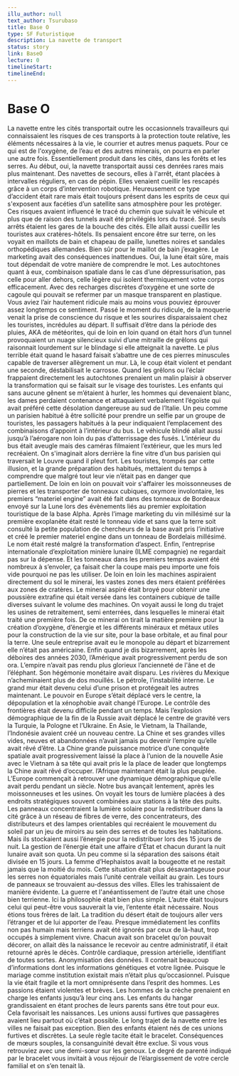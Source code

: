 ```yaml
---
illu_author: null
text_author: Tsurubaso
title: Base O
type: SF Futuristique
description: La navette de transport
status: story
link: BaseO
lecture: 0
timelineStart:
timelineEnd: 
---
```


# Base O

La navette entre les cités transportait outre les occasionnels travailleurs qui connaissaient les risques de ces transports à la protection toute relative, les éléments nécessaires à la vie, le courrier et autres menus paquets.
Pour ce qui est de l'oxygène, de l’eau et des autres minerais, on pourra en parler une autre fois. Essentiellement produit dans les cités, dans les forêts et les serres. Au début, oui, la navette transportait aussi ces denrées rares mais plus maintenant. Des navettes de secours, elles à l'arrêt, étant placées à intervalles réguliers, en cas de pépin. Elles venaient cueillir les rescapés grâce à un corps d’intervention robotique. Heureusement ce type d’accident était rare mais était toujours présent dans les esprits de ceux qui s'exposent aux facéties d’un satellite sans atmosphère pour les protéger. Ces risques avaient influencé le tracé du chemin que suivait le véhicule et plus que de raison des tunnels avait été privilégiés lors du tracé. Ses seuls arrêts étaient les gares de la bouche des cités. Elle allait aussi cueillir les touristes aux cratères-hôtels. Ils pensaient encore être sur terre, on les voyait en maillots de bain et chapeau de paille, lunettes noires et sandales orthopédiques allemandes. Bien sûr pour le maillot de bain j’exagère. Le marketing avait des conséquences inattendues. Oui, la lune était sûre, mais tout dépendait de votre manière de comprendre le mot. Les autochtones quant à eux, combinaison spatiale dans le cas d’une dépressurisation, pas celle pour aller dehors, celle légère qui isolent thermiquement votre corps efficacement. Avec des recharges discrètes d’oxygène et une sorte de cagoule qui pouvait se refermer par un masque transparent en plastique. Vous aviez l’air hautement ridicule mais au moins vous pouviez éprouver assez longtemps ce sentiment. Passé le moment du ridicule, de la moquerie venait la prise de conscience du risque et les sourires disparaissaient chez les touristes, incrédules au départ. Il suffisait d’être dans la période des pluies, AKA de météorites, qui de loin en loin quand on était hors d’un tunnel provoquaient un nuage silencieux suivi d’une mitraille de grêlons qui raisonnait lourdement sur le blindage si elle atteignait la navette. Le plus terrible était quand le hasard faisait s’abattre une de ces pierres minuscules capable de traverser allègrement un mur. Là, le coup était violent et pendant une seconde, déstabilisait le carrosse. Quand les grêlons ou l’éclair frappaient directement les autochtones prenaient un malin plaisir à observer la transformation qui se faisait sur le visage des touristes. Les enfants qui sans aucune gênent se m’étaient à hurler, les hommes qui devenaient blanc, les dames perdaient contenance et attaquaient verbalement l’égoïste qui avait préféré cette désolation dangereuse au sud de l’Italie. Un peu comme un parisien habitué à être sollicité pour prendre un selfie par un groupe de touristes, les passagers habitués à la peur indiquaient l’emplacement des combinaisons d’appoint à l’intérieur du bus. Le véhicule blindé allait aussi jusqu’à l’aérogare non loin du pas d’atterrissage des fusés. L’intérieur du bus était aveugle mais des caméras filmaient l’extérieur, que les murs led recréaient. On s'imaginait alors derrière la fine vitre d’un bus parisien qui traversait le Louvre quand il pleut fort. Les touristes, trompés par cette illusion, et la grande préparation des habitués, mettaient du temps à comprendre que malgré tout leur vie n’était pas en danger que partiellement. De loin en loin on pouvait voir s'affairer les moissonneuses de pierres et les transporter de tonneaux cubiques, oxymore involontaire, les premiers “materiel engine” avait été fait dans des tonneaux de Bordeaux envoyé sur la Lune lors des évènements liés au premier exploitation touristique de la base Alpha. Après l’image marketing du vin millésimé sur la première exoplanète était resté le tonneau vide et sans que la terre soit consulté la petite population de chercheurs de la base avait pris l’initiative et créé le premier materiel engine dans un tonneau de Bordelais millésimé. Le nom était resté malgré la transformation d’aspect. Enfin, l’entreprise internationale d’exploitation minière lunaire (ILME compagnie) ne regardait pas sur la dépense. Et les tonneaux dans les premiers temps avaient été nombreux à s’envoler, ça faisait cher la coupe mais peu importe une fois vide pourquoi ne pas les utiliser. De loin en loin les machines aspiraient directement du sol le minerai, les vastes zones des mers étaient préférées aux zones de cratères. Le minerai aspiré était broyé pour obtenir une poussière extrafine qui était versée dans les containers cubique de taille diverses suivant le volume des machines. On voyait aussi le long du trajet les usines de retraitement, semi enterrées, dans lesquelles le minerai était traité une première fois. De ce minerai on tirait la matière première pour la création d’oxygène, d’énergie et les différents minéraux et métaux utiles pour la construction de la vie sur site, pour la base orbitale, et au final pour la terre. Une seule  entreprise avait eu le monopole au départ et bizarrement elle n’était pas américaine. Enfin quand je dis bizarrement, après les déboires des années 2030, l’Amérique avait progressivement perdu de son ora. L’empire n’avait pas rendu plus glorieux l’ancienneté de l'âne et de l’éléphant. Son hégémonie monétaire avait disparu. Les rivières du Mexique n’acheminaient plus de dos mouillés. Le pétrole, l’instabilité interne. Le grand mur était devenu celui d’une prison et protégeait les autres maintenant. Le pouvoir en Europe s’était déplacé vers le centre, la dépopulation et la xénophobie avait changé l’Europe. Le contrôle des frontières était devenu difficile pendant un temps. Mais l’explosion démographique de la fin de la Russie avait déplacé le centre de gravité vers la Turquie, la Pologne et l’Ukraine. En Asie, le Vietnam, la Thaïlande, l’Indonésie avaient créé un nouveau centre. La Chine et ses grandes villes vides, neuves et abandonnées n’avait jamais pu devenir l’empire qu’elle avait rêvé d’être. La Chine grande puissance motrice d’une conquête spatiale avait progressivement laissé la place à l’union de la nouvelle Asie avec le Vietnam à sa tête qui avait pris le la place de leader que longtemps la Chine avait rêvé d’occuper. l’Afrique maintenant était la plus peuplée. L’Europe commençait à retrouver une dynamique démographique qu’elle avait perdu pendant un siècle.
Notre bus avançait lentement, après les moissonneuses et les usines. On voyait les tours de lumière placées à des endroits stratégiques souvent combinées aux stations à la tête des puits. Les panneaux concentraient la lumière solaire pour la redistribuer dans la cité grâce à un réseau de fibres de verre, des concentrateurs, des distributeurs et des lampes orientables qui recréaient le mouvement du soleil par un jeu de miroirs au sein des serres et de toutes les habitations. Mais ils stockaient aussi l’énergie pour la redistribuer lors des 15 jours de nuit. La gestion de l’énergie était une affaire d’État et chacun durant la nuit lunaire avait son quota. Un peu comme si la séparation des saisons était divisée en 15 jours. La femme d’Hephaistos  avait la bougeotte et ne restait jamais que la moitié du mois. Cette situation était plus désavantageuse pour les serres non équatoriales mais l’unité centrale veillait au grain. Les tours de panneaux se trouvaient au-dessus des villes. Elles les trahissaient de manière évidente. La guerre et l'anéantissement de l’autre était une chose bien terrienne. Ici la philosophie était bien plus simple. L’autre était toujours celui qui peut-être vous sauverait la vie, l’entente était nécessaire. Nous étions tous frères de lait. La tradition du désert était de toujours aller vers l’étranger et de lui apporter de l’eau. Presque immédiatement les conflits non pas humain mais terriens avait été ignorés par ceux de là-haut, trop occupés à simplement vivre. Chacun avait son bracelet qu’on pouvait décorer, on allait dès la naissance le recevoir au centre administratif, il était retourné après le décès. Contrôle cardiaque, pression artérielle, identifiant de toutes sortes. Anonymisation des données. Il contenait beaucoup d’informations dont les informations génétiques et votre lignée. Puisque le mariage comme institution existait mais n’était plus qu’occasionnel. Puisque la vie était fragile et la mort omniprésente dans l’esprit des hommes. Les passions étaient violentes et brèves. Les hommes de la crèche prenaient en charge les enfants jusqu’à leur cinq ans. Les enfants du hangar grandissaient en étant proches de leurs parents sans être tout pour eux. Cela favorisait les naissances. Les unions aussi furtives que passagères avaient lieu partout où c’était possible. Le long trajet de la navette entre les villes ne faisait pas exception. Bien des enfants étaient nés de ces unions furtives et discrètes. La seule règle tacite était le bracelet. Conséquences de mœurs souples, la consanguinité devait être exclue. Si vous vous retrouviez avec une demi-sœur sur les genoux. Le degré de parenté indiqué par le bracelet vous invitait à vous réjouir de l’élargissement de votre cercle familial et on s’en tenait là.

